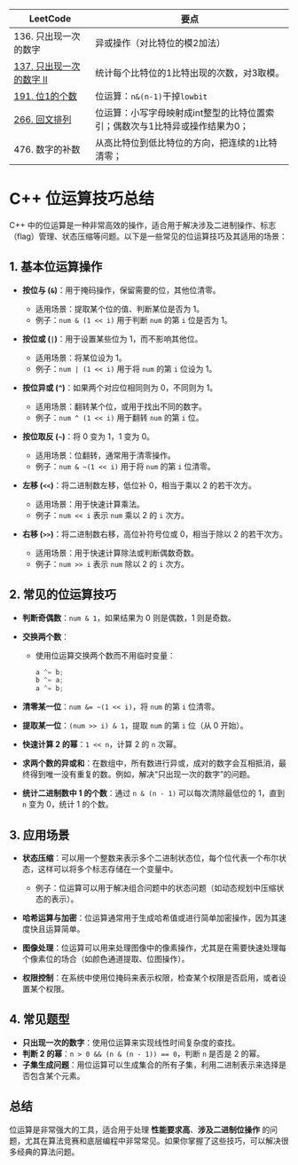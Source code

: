 |LeetCode|要点|
|-------------------------|---------------------------------|
|136. 只出现一次的数字|异或操作（对比特位的模2加法）|
|[137. 只出现一次的数字 II](https://github.com/bigwindlee/LeetCode/blob/master/0137.%20Single%20Number%20II/0137_singleNumber.h)    |统计每个比特位的1比特出现的次数，对3取模。|
|[191. 位1的个数][github-leetcode-0191]|位运算：`n&(n-1)`干掉`lowbit`|
|[266. 回文排列][github-leetcode-0266]|位运算：小写字母映射成int整型的比特位置索引；偶数次与1比特异或操作结果为0；|
|476. 数字的补数|从高比特位到低比特位的方向，把连续的`1`比特清零；|


# C++ 位运算技巧总结

C++ 中的位运算是一种非常高效的操作，适合用于解决涉及二进制操作、标志（flag）管理、状态压缩等问题。以下是一些常见的位运算技巧及其适用的场景：

## 1. 基本位运算操作

- **按位与 (`&`)**：用于掩码操作，保留需要的位，其他位清零。
  - 适用场景：提取某个位的值、判断某位是否为 1。
  - 例子：`num & (1 << i)` 用于判断 `num` 的第 `i` 位是否为 1。

- **按位或 (`|`)**：用于设置某些位为 1，而不影响其他位。
  - 适用场景：将某位设为 1。
  - 例子：`num | (1 << i)` 用于将 `num` 的第 `i` 位设为 1。

- **按位异或 (`^`)**：如果两个对应位相同则为 0，不同则为 1。
  - 适用场景：翻转某个位，或用于找出不同的数字。
  - 例子：`num ^ (1 << i)` 用于翻转 `num` 的第 `i` 位。

- **按位取反 (`~`)**：将 0 变为 1，1 变为 0。
  - 适用场景：位翻转，通常用于清零操作。
  - 例子：`num & ~(1 << i)` 用于将 `num` 的第 `i` 位清零。

- **左移 (`<<`)**：将二进制数左移，低位补 0，相当于乘以 2 的若干次方。
  - 适用场景：用于快速计算乘法。
  - 例子：`num << i` 表示 `num` 乘以 2 的 `i` 次方。

- **右移 (`>>`)**：将二进制数右移，高位补符号位或 0，相当于除以 2 的若干次方。
  - 适用场景：用于快速计算除法或判断偶数奇数。
  - 例子：`num >> i` 表示 `num` 除以 2 的 `i` 次方。

## 2. 常见的位运算技巧

- **判断奇偶数**：`num & 1`，如果结果为 0 则是偶数，1 则是奇数。

- **交换两个数**：
  - 使用位运算交换两个数而不用临时变量：
    ```cpp
    a ^= b;
    b ^= a;
    a ^= b;
    ```

- **清零某一位**：`num &= ~(1 << i)`，将 `num` 的第 `i` 位清零。

- **提取某一位**：`(num >> i) & 1`，提取 `num` 的第 `i` 位（从 0 开始）。

- **快速计算 2 的幂**：`1 << n`，计算 2 的 `n` 次幂。

- **求两个数的异或和**：在数组中，所有数进行异或，成对的数字会互相抵消，最终得到唯一没有重复的数。例如，解决“只出现一次的数字”的问题。

- **统计二进制数中 1 的个数**：通过 `n & (n - 1)` 可以每次清除最低位的 1，直到 `n` 变为 0，统计 1 的个数。

## 3. 应用场景

- **状态压缩**：可以用一个整数来表示多个二进制状态位，每个位代表一个布尔状态，这样可以将多个标志存储在一个变量中。
  - 例子：位运算可以用于解决组合问题中的状态问题（如动态规划中压缩状态的表示）。

- **哈希运算与加密**：位运算通常用于生成哈希值或进行简单加密操作，因为其速度快且运算简单。

- **图像处理**：位运算可以用来处理图像中的像素操作，尤其是在需要快速处理每个像素位的场合（如颜色通道提取、位图操作）。

- **权限控制**：在系统中使用位掩码来表示权限，检查某个权限是否启用，或者设置某个权限。

## 4. 常见题型

- **只出现一次的数字**：使用位运算来实现线性时间复杂度的查找。
- **判断 2 的幂**：`n > 0 && (n & (n - 1)) == 0`，判断 `n` 是否是 2 的幂。
- **子集生成问题**：用位运算可以生成集合的所有子集，利用二进制表示来选择是否包含某个元素。

## 总结

位运算是非常强大的工具，适合用于处理 **性能要求高**、**涉及二进制位操作** 的问题，尤其在算法竞赛和底层编程中非常常见。如果你掌握了这些技巧，可以解决很多经典的算法问题。



[github-leetcode-0191]: ../../0191.%20Number%20of%201%20Bits/0191_hammingWeight.h
[github-leetcode-0266]: ../../0266.%20Palindrome%20Permutation/0266_canPermutePalindrome.h
